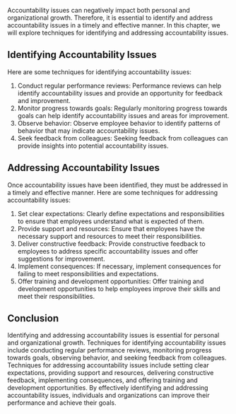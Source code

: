 
Accountability issues can negatively impact both personal and organizational growth. Therefore, it is essential to identify and address accountability issues in a timely and effective manner. In this chapter, we will explore techniques for identifying and addressing accountability issues.

Identifying Accountability Issues
---------------------------------

Here are some techniques for identifying accountability issues:

1. Conduct regular performance reviews: Performance reviews can help identify accountability issues and provide an opportunity for feedback and improvement.
2. Monitor progress towards goals: Regularly monitoring progress towards goals can help identify accountability issues and areas for improvement.
3. Observe behavior: Observe employee behavior to identify patterns of behavior that may indicate accountability issues.
4. Seek feedback from colleagues: Seeking feedback from colleagues can provide insights into potential accountability issues.

Addressing Accountability Issues
--------------------------------

Once accountability issues have been identified, they must be addressed in a timely and effective manner. Here are some techniques for addressing accountability issues:

1. Set clear expectations: Clearly define expectations and responsibilities to ensure that employees understand what is expected of them.
2. Provide support and resources: Ensure that employees have the necessary support and resources to meet their responsibilities.
3. Deliver constructive feedback: Provide constructive feedback to employees to address specific accountability issues and offer suggestions for improvement.
4. Implement consequences: If necessary, implement consequences for failing to meet responsibilities and expectations.
5. Offer training and development opportunities: Offer training and development opportunities to help employees improve their skills and meet their responsibilities.

Conclusion
----------

Identifying and addressing accountability issues is essential for personal and organizational growth. Techniques for identifying accountability issues include conducting regular performance reviews, monitoring progress towards goals, observing behavior, and seeking feedback from colleagues. Techniques for addressing accountability issues include setting clear expectations, providing support and resources, delivering constructive feedback, implementing consequences, and offering training and development opportunities. By effectively identifying and addressing accountability issues, individuals and organizations can improve their performance and achieve their goals.
